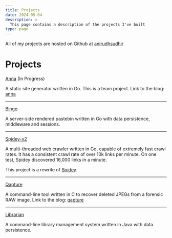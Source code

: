 ```yaml
---
title: Projects
date: 2024-05-04
description: >
  This page contains a description of the projects I've built
type: page
---
```


All of my projects are hosted on Github at [anirudhsudhir](https://github.com/anirudhsudhir)

# Projects

[Anna](https://github.com/acmpesuecc/Anna) (In Progress)

A static site generator written in Go. This is a team project.
Link to the blog: [anna](/posts/building-anna.html)

---

[Bingo](https://github.com/anirudhsudhir/Bingo)

A server-side rendered pastebin written in Go with data persistence, middleware and sessions.

---

[Spidey-v2](https://github.com/anirudhsudhir/Spidey-v2)

A multi-threaded web crawler written in Go, capable of extremely fast crawl rates.
It has a consistent crawl rate of over 10k links per minute.
On one test, Spidey discovered 16,000 links in a minute.

This project is a rewrite of [Spidey](https://github.com/anirudhsudhir/Spidey).

---

[Qapture](https://github.com/anirudhsudhir/Qapture)

A command-line tool written in C to recover deleted JPEGs from a forensic RAW image.
Link to the blog: [qapture](/posts/qapture.html)

---

[Librarian](https://github.com/anirudhsudhir/Librarian)

A command-line library management system written in Java with data persistence.
